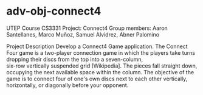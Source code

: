 # adv-obj-connect4
UTEP Course CS3331 
Project: Connect4
Group members: Aaron Santellanes, Marco Muñoz, Samuel Alvidrez, Abner Palomino

Project Description
Develop a Connect4 Game application. The Connect	Four	game	is	a	two-player	connection
game	in	which	the	players	take turns	dropping	their	discs	from	the	top	into	a	seven-column,	
six-row	vertically suspended	grid	[Wikipedia].	The	pieces	fall	straight	down,	occupying	the
next available	space	within	the	column.	The	objective	of	the	game	is	to	connect	four	of 
one's	own	discs	next	to	each	other	vertically,	horizontally,	or	diagonally	before	your 
opponent.

